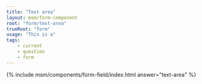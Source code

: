 ```yaml
---
title: "Text area"
layout: msm/form-component
root: "form/text-area"
trueRoot: "form"
usage: "This is a"
tags: 
    - current
    - question
    - form
---
```


<!--{% include msm/components/{{ page.root }}/index.html %}-->
{% include msm/components/form-field/index.html 
answer="text-area" 
%}